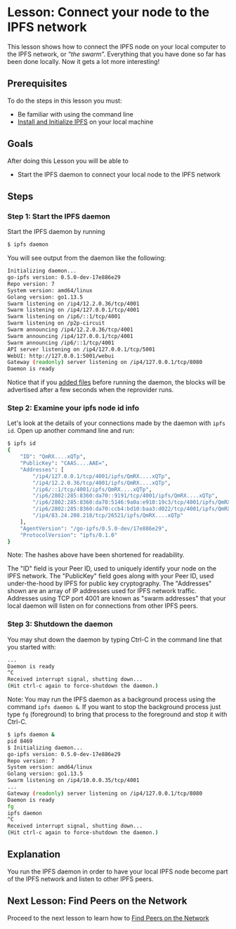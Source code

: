 # Lesson: Connect your node to the IPFS network

This lesson shows how to connect the IPFS node on your local computer to the IPFS network, or “_the swarm_”. Everything that you have done so far has been done locally. Now it gets a lot more interesting!

## Prerequisites

To do the steps in this lesson you must:

* Be familiar with using the command line
* [Install and Initialize IPFS](../install-ipfs/) on your local machine

## Goals

After doing this Lesson you will be able to

* Start the IPFS daemon to connect your local node to the IPFS network

## Steps

### Step 1: Start the IPFS daemon

Start the IPFS daemon by running

```bash
$ ipfs daemon
```

You will see output from the daemon like the following:

```bash
Initializing daemon...
go-ipfs version: 0.5.0-dev-17e886e29
Repo version: 7
System version: amd64/linux
Golang version: go1.13.5
Swarm listening on /ip4/12.2.0.36/tcp/4001
Swarm listening on /ip4/127.0.0.1/tcp/4001
Swarm listening on /ip6/::1/tcp/4001
Swarm listening on /p2p-circuit
Swarm announcing /ip4/12.2.0.36/tcp/4001
Swarm announcing /ip4/127.0.0.1/tcp/4001
Swarm announcing /ip6/::1/tcp/4001
API server listening on /ip4/127.0.0.1/tcp/5001
WebUI: http://127.0.0.1:5001/webui
Gateway (readonly) server listening on /ip4/127.0.0.1/tcp/8080
Daemon is ready
```

Notice that if you [added files](../files-on-ipfs/add-and-retrieve-file-content.md) before running the daemon, the blocks will be advertised after a few seconds when the reprovider runs.

### Step 2: Examine your ipfs node id info

Let's look at the details of your connections made by the daemon with `ipfs id`. Open up another command line and run:

```bash
$ ipfs id
{
    "ID": "QmRX....xQTp",
    "PublicKey": "CAAS....AAE=",
    "Addresses": [
        "/ip4/127.0.0.1/tcp/4001/ipfs/QmRX....xQTp",
        "/ip4/12.2.0.36/tcp/4001/ipfs/QmRX....xQTp",
        "/ip6/::1/tcp/4001/ipfs/QmRX....xQTp",
        "/ip6/2802:285:8360:da70::9191/tcp/4001/ipfs/QmRX....xQTp",
        "/ip6/2802:285:8360:da70:5146:9a0a:e910:19c3/tcp/4001/ipfs/QmRX....xQTp",
        "/ip6/2802:285:8360:da70:ccb4:bd10:baa3:d022/tcp/4001/ipfs/QmRX....xQTp",
        "/ip4/83.24.208.218/tcp/26521/ipfs/QmRX....xQTp"
    ],
    "AgentVersion": "/go-ipfs/0.5.0-dev/17e886e29",
    "ProtocolVersion": "ipfs/0.1.0"
}
```

Note: The hashes above have been shortened for readability.

The "ID" field is your Peer ID, used to uniquely identify your node on the IPFS network. The "PublicKey" field goes along with your Peer ID, used under-the-hood by IPFS for public key cryptography. The "Addresses" shown are an array of IP addresses used for IPFS network traffic. Addresses using TCP port 4001 are known as "swarm addresses" that your local daemon will listen on for connections from other IPFS peers.

### Step 3: Shutdown the daemon

You may shut down the daemon by typing Ctrl-C in the command line that you started with:

```bash
...
Daemon is ready
^C
Received interrupt signal, shutting down...
(Hit ctrl-c again to force-shutdown the daemon.)
```

Note: You may run the IPFS daemon as a background process using the command `ipfs daemon &`. If you want to stop the background process just type `fg` \(foreground\) to bring that process to the foreground and stop it with Ctrl-C.

```bash
$ ipfs daemon &
pid 8469
$ Initializing daemon...
go-ipfs version: 0.5.0-dev-17e886e29
Repo version: 7
System version: amd64/linux
Golang version: go1.13.5
Swarm listening on /ip4/10.0.0.35/tcp/4001
...
Gateway (readonly) server listening on /ip4/127.0.0.1/tcp/8080
Daemon is ready
fg
ipfs daemon
^C
Received interrupt signal, shutting down...
(Hit ctrl-c again to force-shutdown the daemon.)
```

## Explanation

You run the IPFS daemon in order to have your local IPFS node become part of the IPFS network and listen to other IPFS peers.

## Next Lesson: Find Peers on the Network

Proceed to the next lesson to learn how to [Find Peers on the Network](find-peers.md)

